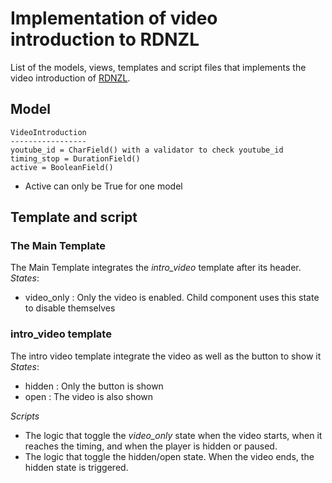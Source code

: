 Implementation of video introduction to RDNZL
=============================================

List of the models, views, templates and script files that implements the video
introduction of [RDNZL](https://play.spotify.com/track/7CwrHTP65cBnNkeiNBcPvN).

Model
------

```
VideoIntroduction
-----------------
youtube_id = CharField() with a validator to check youtube_id
timing_stop = DurationField()
active = BooleanField()
```

* Active can only be True for one model

Template and script
-------------------

### The Main Template
The Main Template integrates the *intro_video* template after its header.
*States*:
- video_only : Only the video is enabled. Child component uses this state to
  disable themselves

### intro_video template
The intro video template integrate the video as well as the button to show it
*States*:
- hidden : Only the button is shown
- open : The video is also shown

*Scripts*
- The logic that toggle the *video_only* state when the video starts, when it 
  reaches the timing, and when the player is hidden or paused.
- The logic that toggle the hidden/open state. When the video ends, the hidden
  state is triggered.
